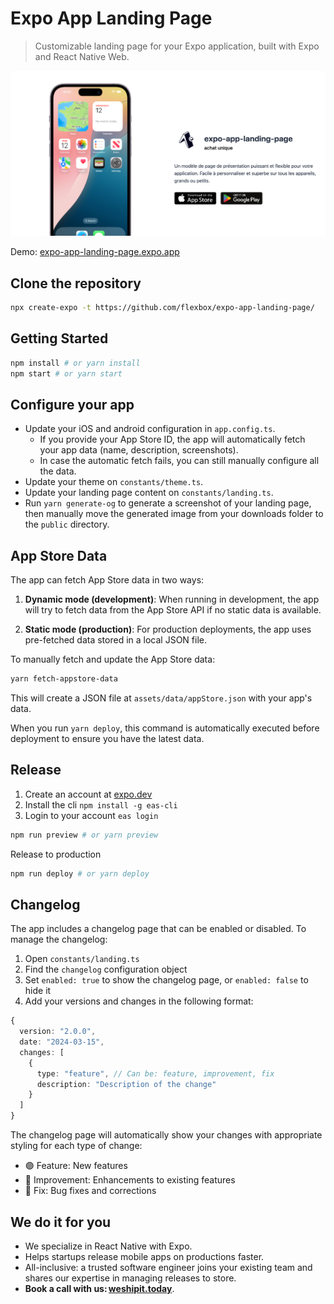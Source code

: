 # Expo App Landing Page

> Customizable landing page for your Expo application, built with Expo and React Native Web.

![Expo App Langin page OG](./public/@og-image.png)

Demo: [expo-app-landing-page.expo.app](https://expo-app-landing-page.expo.app/)

## Clone the repository

```bash
npx create-expo -t https://github.com/flexbox/expo-app-landing-page/
```

## Getting Started

```bash
npm install # or yarn install
npm start # or yarn start
```

## Configure your app

- Update your iOS and android configuration in `app.config.ts`.
  - If you provide your App Store ID, the app will automatically fetch your app data (name, description, screenshots).
  - In case the automatic fetch fails, you can still manually configure all the data.
- Update your theme on `constants/theme.ts`.
- Update your landing page content on `constants/landing.ts`.
- Run `yarn generate-og` to generate a screenshot of your landing page, then manually move the generated image from your downloads folder to the `public` directory.

## App Store Data

The app can fetch App Store data in two ways:

1. **Dynamic mode (development)**: When running in development, the app will try to fetch data from the App Store API if no static data is available.

2. **Static mode (production)**: For production deployments, the app uses pre-fetched data stored in a local JSON file.

To manually fetch and update the App Store data:

```bash
yarn fetch-appstore-data
```

This will create a JSON file at `assets/data/appStore.json` with your app's data.

When you run `yarn deploy`, this command is automatically executed before deployment to ensure you have the latest data.

## Release

1. Create an account at [expo.dev](https://expo.dev)
2. Install the cli `npm install -g eas-cli`
3. Login to your account `eas login`

```bash
npm run preview # or yarn preview
```

Release to production

```bash
npm run deploy # or yarn deploy
```

## Changelog

The app includes a changelog page that can be enabled or disabled. To manage the changelog:

1. Open `constants/landing.ts`
2. Find the `changelog` configuration object
3. Set `enabled: true` to show the changelog page, or `enabled: false` to hide it
4. Add your versions and changes in the following format:

```typescript
{
  version: "2.0.0",
  date: "2024-03-15",
  changes: [
    {
      type: "feature", // Can be: feature, improvement, fix
      description: "Description of the change"
    }
  ]
}
```

The changelog page will automatically show your changes with appropriate styling for each type of change:

- 🟣 Feature: New features
- 🔵 Improvement: Enhancements to existing features
- 🔴 Fix: Bug fixes and corrections

## We do it for you

- We specialize in React Native with Expo.
- Helps startups release mobile apps on productions faster.
- All-inclusive: a trusted software engineer joins your existing team and shares our expertise in managing releases to store.
- **Book a call with us: [weshipit.today](https://weshipit.today/)**.
